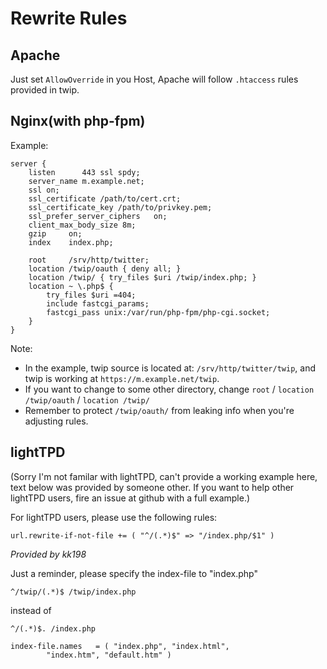 # Rewrite Rules


## Apache

Just set `AllowOverride` in you Host, Apache will follow `.htaccess` rules provided in twip.

## Nginx(with php-fpm)

Example:

```nginx
server {
    listen      443 ssl spdy;
    server_name m.example.net; 
    ssl on;
    ssl_certificate /path/to/cert.crt;
    ssl_certificate_key /path/to/privkey.pem;
    ssl_prefer_server_ciphers   on;
    client_max_body_size 8m;
    gzip     on;
    index    index.php;

    root     /srv/http/twitter;
    location /twip/oauth { deny all; }
    location /twip/ { try_files $uri /twip/index.php; }
    location ~ \.php$ {
        try_files $uri =404;
        include fastcgi_params;
        fastcgi_pass unix:/var/run/php-fpm/php-cgi.socket;
    }
}
```

Note:

* In the example, twip source is located at: `/srv/http/twitter/twip`, and twip is working at `https://m.example.net/twip`.
* If you want to change to some other directory, change `root` / `location /twip/oauth` / `location /twip/`
* Remember to protect `/twip/oauth/` from leaking info when you're adjusting rules.


## lightTPD
    
(Sorry I'm not familar with lightTPD, can't provide a working example here, text below was provided by someone other. If you want to help other lightTPD users, fire an issue at github with a full example.)


For lightTPD users, please use the following rules:

```
url.rewrite-if-not-file += ( "^/(.*)$" => "/index.php/$1" )
```

_Provided by kk198_


Just a reminder, please specify the index-file to "index.php"

```
^/twip/(.*)$ /twip/index.php
```

instead of 

```
^/(.*)$. /index.php

index-file.names   = ( "index.php", "index.html",
        "index.htm", "default.htm" )
```
